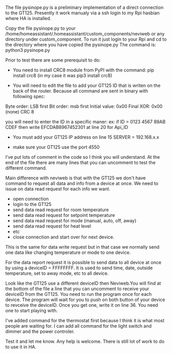 The file pysinope.py is a preliminary implementation of a direct connection to the GT125.
Presently it work manualy via a ssh login to my Rpi hasbian where HA is installed.
 
Copy the file pysinope.py to your /home/homeassistant/.homeassistant/custom_components/neviweb or 
any directory under custom_component.
To run it just login to your Rpi and cd to the directory where you have copied the pysinope.py
The command is: python3 pysinope.py

Prior to test there are some prerequisit to do:

- You need to install CRC8 module from PyPI with the command:
pip install crc8 (in my case it was pip3 install crc8)

- You will need to edit the file to add your GT125 ID that is writen on the back of the router.
Because all command are sent in binary with following spec:

Byte order:    LSB first 
Bit order:     msb first 
Initial value: 0x00 
Final XOR:     0x00 (none)
CRC 8

you will need to enter the ID in a specific maner: 
ex: if ID = 0123 4567 89AB CDEF then write EFCDAB8967452301 at line 20 for Api_ID

- You must add your GT125 IP address on line 15
SERVER = 192.168.x.x 

- make sure your GT125 use the port 4550

I've put lots of comment in the code so I think you will understand. At the end of the file there are many lines that you can 
uncomment to test the different command.

Main difference with neviweb is that with the GT125 we don't have command to request all data and info 
from a device at once. We need to issue on data read request for each info we want. 
- open connection
- login to the GT125
- send data read request for room temperature
- send data read request for setpoint temperature
- send data read request for mode (manual, auto, off, away)
- send data read request for heat level
- etc
- close connection and start over for next device.

This is the same for data write request but in that case we normally send one data like changing temperature or mode 
to one device.

For the data report request it is possible to send data to all device at once by using a deviceID = FFFFFFFF. 
It is used to send time, date, outside temperature, set to away mode, etc to all device.

Look like the GT125 use a different deviceID then Neviweb.You will find at the bottom of the file a line that you can 
uncomment to receive your deviceID from the GT125. You need to run the program once for each device. The program will wait for 
you to push on both button of your device to revceive the deviceID. Once you get one, write it on line 36. You need one to start
playing with.

I've added command for the thermostat first because I think it is what most people are waiting for. I can add all command for the 
light switch and dimmer and the power controler.

Test it and let me know. Any help is welcome. There is still lot of work to do to use it in HA.
